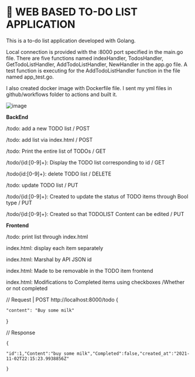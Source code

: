 # 📝 WEB BASED TO-DO LIST APPLICATION

This is a to-do list application developed with Golang.

Local connection is provided with the :8000 port specified in the main.go file. There are five functions named indexHandler, TodosHandler, GetTodoListHandler, AddTodoListHandler, NewHandler in the app.go file. 
A test function is executing for the AddTodoListHandler function in the file named app_test.go.

I also created docker image with Dockerfile file.
I sent my yml files in github/workflows folder to actions and built it.


![image](https://user-images.githubusercontent.com/60943616/140058038-ceda5aad-da04-4664-9a01-15242ef27544.png)

**BackEnd**

  /todo: add a new TODO list / POST
  
  /todo: add list via index.html / POST
  
  /todo: Print the entire list of TODOs / GET
  
  /todo/{id:[0-9]+}: Display the TODO list corresponding to id / GET
  
  /todo{id:[0-9]+}: delete TODO list / DELETE
  
  /todo: update TODO list / PUT
  
  /todo/{id:[0-9]+}: Created to update the status of TODO items through Bool type / PUT
  
  /todo/{id:[0-9]+}: Created so that TODOLIST Content can be edited / PUT
  
  
  
  
**Frontend**

  /todo: print list through index.html
  
  index.html: display each item separately
  
  index.html: Marshal by API JSON id
  
  index.html: Made to be removable in the TODO item frontend
  
  index.html: Modifications to Completed items using checkboxes /Whether or not completed
  
  
// Request | POST http://localhost:8000/todo 
{

    "content": "Buy some milk" 
    
}

// Response

    {
    
    "id":1,"Content":"buy some milk","Completed":false,"created_at":"2021-11-02T22:15:23.9938856Z"
    
    }
